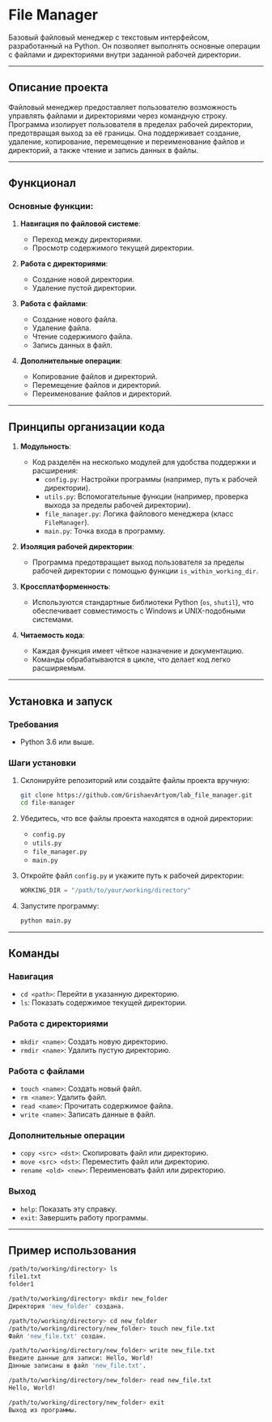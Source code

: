 # File Manager

Базовый файловый менеджер с текстовым интерфейсом, разработанный на Python. Он позволяет выполнять основные операции с файлами и директориями внутри заданной рабочей директории.

---

## **Описание проекта**

Файловый менеджер предоставляет пользователю возможность управлять файлами и директориями через командную строку. Программа изолирует пользователя в пределах рабочей директории, предотвращая выход за её границы. Она поддерживает создание, удаление, копирование, перемещение и переименование файлов и директорий, а также чтение и запись данных в файлы.

---

## **Функционал**

### Основные функции:

1. **Навигация по файловой системе**:
   - Переход между директориями.
   - Просмотр содержимого текущей директории.

2. **Работа с директориями**:
   - Создание новой директории.
   - Удаление пустой директории.

3. **Работа с файлами**:
   - Создание нового файла.
   - Удаление файла.
   - Чтение содержимого файла.
   - Запись данных в файл.

4. **Дополнительные операции**:
   - Копирование файлов и директорий.
   - Перемещение файлов и директорий.
   - Переименование файлов и директорий.

---

## **Принципы организации кода**

1. **Модульность**:
   - Код разделён на несколько модулей для удобства поддержки и расширения:
     - `config.py`: Настройки программы (например, путь к рабочей директории).
     - `utils.py`: Вспомогательные функции (например, проверка выхода за пределы рабочей директории).
     - `file_manager.py`: Логика файлового менеджера (класс `FileManager`).
     - `main.py`: Точка входа в программу.

2. **Изоляция рабочей директории**:
   - Программа предотвращает выход пользователя за пределы рабочей директории с помощью функции `is_within_working_dir`.

3. **Кроссплатформенность**:
   - Используются стандартные библиотеки Python (`os`, `shutil`), что обеспечивает совместимость с Windows и UNIX-подобными системами.

4. **Читаемость кода**:
   - Каждая функция имеет чёткое назначение и документацию.
   - Команды обрабатываются в цикле, что делает код легко расширяемым.

---

## **Установка и запуск**

### **Требования**
- Python 3.6 или выше.

### **Шаги установки**
1. Склонируйте репозиторий или создайте файлы проекта вручную:
   ```bash
   git clone https://github.com/GrishaevArtyom/lab_file_manager.git
   cd file-manager
   ```

2. Убедитесь, что все файлы проекта находятся в одной директории:
   - `config.py`
   - `utils.py`
   - `file_manager.py`
   - `main.py`

3. Откройте файл `config.py` и укажите путь к рабочей директории:
   ```python
   WORKING_DIR = "/path/to/your/working/directory"
   ```

4. Запустите программу:
   ```bash
   python main.py
   ```

---

## **Команды**

### **Навигация**
- `cd <path>`: Перейти в указанную директорию.
- `ls`: Показать содержимое текущей директории.

### **Работа с директориями**
- `mkdir <name>`: Создать новую директорию.
- `rmdir <name>`: Удалить пустую директорию.

### **Работа с файлами**
- `touch <name>`: Создать новый файл.
- `rm <name>`: Удалить файл.
- `read <name>`: Прочитать содержимое файла.
- `write <name>`: Записать данные в файл.

### **Дополнительные операции**
- `copy <src> <dst>`: Скопировать файл или директорию.
- `move <src> <dst>`: Переместить файл или директорию.
- `rename <old> <new>`: Переименовать файл или директорию.

### **Выход**
- `help`: Показать эту справку.
- `exit`: Завершить работу программы.

---

## **Пример использования**

```bash
/path/to/working/directory> ls
file1.txt
folder1

/path/to/working/directory> mkdir new_folder
Директория 'new_folder' создана.

/path/to/working/directory> cd new_folder
/path/to/working/directory/new_folder> touch new_file.txt
Файл 'new_file.txt' создан.

/path/to/working/directory/new_folder> write new_file.txt
Введите данные для записи: Hello, World!
Данные записаны в файл 'new_file.txt'.

/path/to/working/directory/new_folder> read new_file.txt
Hello, World!

/path/to/working/directory/new_folder> exit
Выход из программы.
```